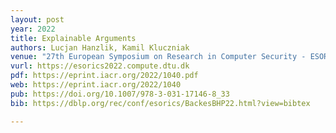 ```yaml
---
layout: post
year: 2022
title: Explainable Arguments
authors: Lucjan Hanzlik, Kamil Kluczniak
venue: "27th European Symposium on Research in Computer Security - ESORICS 2022"
vurl: https://esorics2022.compute.dtu.dk
pdf: https://eprint.iacr.org/2022/1040.pdf
web: https://eprint.iacr.org/2022/1040
pub: https://doi.org/10.1007/978-3-031-17146-8_33
bib: https://dblp.org/rec/conf/esorics/BackesBHP22.html?view=bibtex

---
```


